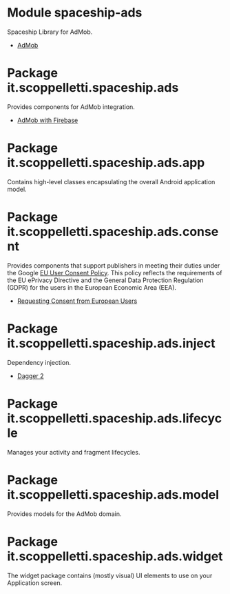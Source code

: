 # Module spaceship-ads

Spaceship Library for AdMob.

* [AdMob](http://www.google.com/admob)

# Package it.scoppelletti.spaceship.ads

Provides components for AdMob integration.

* [AdMob with Firebase](http://firebase.google.com/docs/admob/android/quick-start)

# Package it.scoppelletti.spaceship.ads.app

Contains high-level classes encapsulating the overall Android application model.

# Package it.scoppelletti.spaceship.ads.consent

Provides components that support publishers in meeting their duties under the
Google
[EU User Consent Policy](http://google.com/about/company/consentstaging.html).
This policy reflects the requirements of the EU ePrivacy Directive and the
General Data Protection Regulation (GDPR) for the users in the European Economic
Area (EEA).

* [Requesting Consent from European Users](http://developers.google.com/admob/android/eu-consent)

# Package it.scoppelletti.spaceship.ads.inject

Dependency injection.

* [Dagger 2](http://google.github.io/dagger)

# Package it.scoppelletti.spaceship.ads.lifecycle

Manages your activity and fragment lifecycles.

# Package it.scoppelletti.spaceship.ads.model

Provides models for the AdMob domain.

# Package it.scoppelletti.spaceship.ads.widget

The widget package contains (mostly visual) UI elements to use on your
Application screen.
